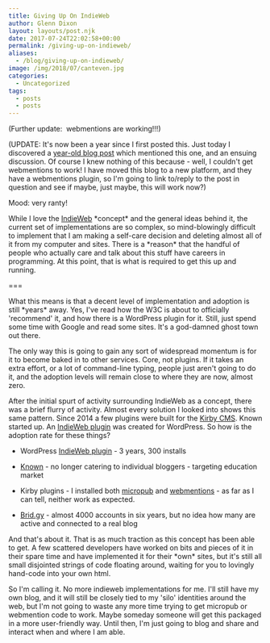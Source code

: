 ```yaml
---
title: Giving Up On IndieWeb
author: Glenn Dixon
layout: layouts/post.njk
date: 2017-07-24T22:02:58+00:00
permalink: /giving-up-on-indieweb/
aliases:
  - /blog/giving-up-on-indieweb/
image: /img/2018/07/canteven.jpg
categories:
  - Uncategorized
tags:
  - posts
  - posts
---
```

(Further update:  webmentions are working!!!)

<!-- excerpt -->
(UPDATE: It's now been a year since I first posted this. Just today I discovered a [year-old blog post][1] which mentioned this one, and an ensuing discussion. Of course I knew nothing of this because - well, I couldn't get webmentions to work! I have moved this blog to a new platform, and they have a webmentions plugin, so I'm going to link to/reply to the post in question and see if maybe, just maybe, this will work now?)

Mood: very ranty!

While I love the [IndieWeb][2] \*concept\* and the general ideas behind it, the current set of implementations are so complex, so mind-blowingly difficult to implement that I am making a self-care decision and deleting almost all of it from my computer and sites. There is a \*reason\* that the handful of people who actually care and talk about this stuff have careers in programming. At this point, that is what is required to get this up and running.

===

What this means is that a decent level of implementation and adoption is still \*years\* away. Yes, I've read how the W3C is about to officially 'recommend' it, and how there is a WordPress plugin for it. Still, just spend some time with Google and read some sites. It's a god-damned ghost town out there.

The only way this is going to gain any sort of widespread momentum is for it to become baked in to other services. Core, not plugins. If it takes an extra effort, or a lot of command-line typing, people just aren't going to do it, and the adoption levels will remain close to where they are now, almost zero.

After the initial spurt of activity surrounding IndieWeb as a concept, there was a brief flurry of activity. Almost every solution I looked into shows this same pattern. Since 2014 a few plugins were built for the [Kirby CMS][3]. Known started up. An [IndieWeb plugin][4] was created for WordPress. So how is the adoption rate for these things?

* WordPress [IndieWeb plugin][4] - 3 years, 300 installs
  
* [Known][5] - no longer catering to individual bloggers - targeting education market
  
* Kirby plugins - I installed both [micropub][6] and [webmentions][7] - as far as I can tell, neither work as expected.
  
* [Brid.gy][8] - almost 4000 accounts in six years, but no idea how many are active and connected to a real blog

And that's about it. That is as much traction as this concept has been able to get. A few scattered developers have worked on bits and pieces of it in their spare time and have implemented it for their \*own\* sites, but it's still all small disjointed strings of code floating around, waiting for you to lovingly hand-code into your own html.

So I'm calling it. No more indieweb implementations for me. I'll still have my own blog, and it will still be closely tied to my 'silo' identities around the web, but I'm not going to waste any more time trying to get micropub or webmention code to work. Maybe someday someone will get this packaged in a more user-friendly way. Until then, I'm just going to blog and share and interact when and where I am able.

 [1]: https://www.jeremycherfas.net/blog/not-giving-up-on-indieweb
 [2]: http://indieweb.org
 [3]: http://getkirby.org
 [4]: https://wordpress.org/plugins/indieweb/
 [5]: http://withknown.com
 [6]: https://github.com/sebsel/kirby-micropub
 [7]: https://github.com/sebsel/seblog-kirby-webmentions
 [8]: http://brid.gy
